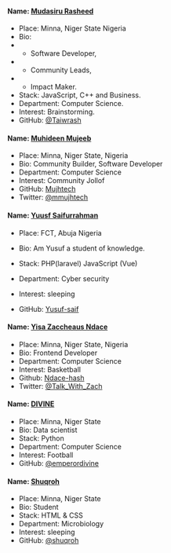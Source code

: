 #### Name: [Mudasiru Rasheed](https://github.com/Taiwrash)
- Place: Minna, Niger State Nigeria
- Bio: 
-    * Software Developer,
-    * Community Leads,
-    * Impact Maker.
- Stack: JavaScript, C++ and Business.
- Department: Computer Science.
- Interest: Brainstorming.
- GitHub: [@Taiwrash](https://github.com/Taiwrash)

#### Name: [Muhideen Mujeeb](https://github.com/Mujhtech)
- Place: Minna, Niger State, Nigeria
- Bio: Community Builder, Software Developer
- Department: Computer Science
- Interest: Community Jollof
- GitHub: [Mujhtech](https://github.com/Mujhtech)
- Twitter: [@mmujhtech](https://twitter.com/mmujhtech)


#### Name: [Yuusf Saifurrahman](https://github.com/yusuf-saif)

- Place: FCT, Abuja Nigeria

- Bio: Am Yusuf a student of knowledge.

- Stack: PHP(laravel) JavaScript (Vue)

- Department: Cyber security

- Interest: sleeping

- GitHub: [Yusuf-saif](https://github.com/yusuf-saif)

#### Name: [Yisa Zaccheaus Ndace](https://github.com/Ndace-hash)
- Place: Minna, Niger State, Nigeria
- Bio: Frontend Developer
- Department: Computer Science
- Interest: Basketball
- Github: [Ndace-hash](https://github.com/Ndace-hash)
- Twitter: [@Talk_With_Zach](https://twitter.com/Talk_With_Zach)

#### Name: [DIVINE](https://github.com/emperordivine)
- Place: Minna, Niger State
- Bio: Data scientist
- Stack: Python
- Department: Computer Science
- Interest: Football
- GitHub: [@emperordivine](https://github.com/emperordivine)

#### Name: [Shuqroh](https://github.com/shuqroh)

- Place: Minna, Niger State
- Bio: Student
- Stack: HTML & CSS
- Department: Microbiology
- Interest: sleeping
- GitHub: [@shuqroh](https://github.com/shuqroh)
